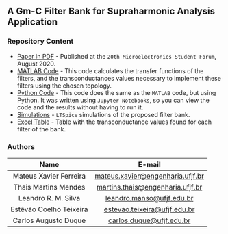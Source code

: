 ## A Gm-C Filter Bank for Supraharmonic Analysis Application

### Repository Content

* [Paper in PDF](https://github.com/mateus-xavier/A-Gm-C-Filter-Bank-for-Supraharmonic-Analysis-Application/blob/master/gmCFilter.pdf) - Published at the `20th Microelectronics Student Forum`, August 2020.
* [MATLAB Code](https://github.com/mateus-xavier/A-Gm-C-Filter-Bank-for-Supraharmonic-Analysis-Application/blob/master/gmCFilter.m) - This code calculates the transfer functions of the filters, and the transconductances values necessary to implement these filters using the chosen topology.
* [Python Code](https://github.com/mateus-xavier/A-Gm-C-Filter-Bank-for-Supraharmonic-Analysis-Application/blob/master/Gm-C_Filter_Bank.ipynb) - This code does the same as the `MATLAB` code, but using Python. It was written using `Jupyter Notebooks`, so you can view the code and the results without having to run it.
* [Simulations](https://github.com/mateus-xavier/A-Gm-C-Filter-Bank-for-Supraharmonic-Analysis-Application/blob/master/FilterBank.rar) - `LTSpice` simulations of the proposed filter bank.
* [Excel Table](https://github.com/mateus-xavier/A-Gm-C-Filter-Bank-for-Supraharmonic-Analysis-Application/blob/master/Valores.xlsx) - Table with the transconductance values found for each filter of the bank.


### Authors

| Name | E-mail|
| :---:  | :---: |
| Mateus Xavier Ferreira | mateus.xavier@engenharia.ufjf.br |
| Thais Martins Mendes | martins.thais@engenharia.ufjf.br |
| Leandro R. M. Silva | leandro.manso@ufjf.edu.br |
| Estêvão Coelho Teixeira | estevao.teixeira@ufjf.edu.br |
| Carlos Augusto Duque | carlos.duque@ufjf.edu.br |
